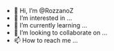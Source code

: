 - 👋 Hi, I’m @RozzanoZ
- 👀 I’m interested in ...
- 🌱 I’m currently learning ...
- 💞️ I’m looking to collaborate on ...
- 📫 How to reach me ...

<!---
RozzanoZ/RozzanoZ is a ✨ special ✨ repository because its `README.md` (this file) appears on your GitHub profile.
You can click the Preview link to take a look at your changes.
--->
